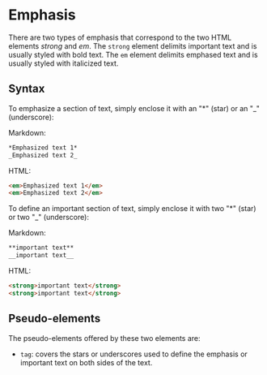 # Emphasis  

There are two types of emphasis that correspond to the two HTML elements _strong_ and _em_. The `strong` element delimits important text and is usually styled with bold text. The `em` element delimits emphased text and is usually styled with italicized text.

## Syntax

To emphasize a section of text, simply enclose it with an "*" (star) or an "_" (underscore):

Markdown:

``` markdown
*Emphasized text 1*
_Emphasized text 2_
```

HTML:

``` html 
<em>Emphasized text 1</em>
<em>Emphasized text 2</em>
```

To define an important section of text, simply enclose it with two "*" (star) or two "_" (underscore):

Markdown: 

``` markdown 
**important text**  
__important text__
```

HTML:

``` html
<strong>important text</strong>
<strong>important text</strong>
```            

## Pseudo-elements  

The pseudo-elements offered by these two elements are:

- `tag`: covers the stars or underscores used to define the emphasis or important text on both sides of the text.

